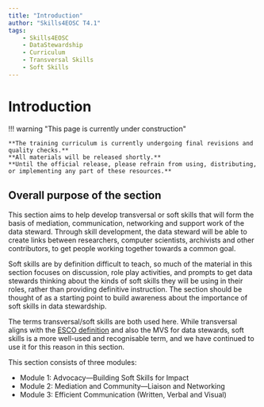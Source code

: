 ```yaml
---
title: "Introduction"
author: "Skills4EOSC T4.1"
tags:
    - Skills4EOSC
    - DataStewardship
    - Curriculum
    - Transversal Skills
    - Soft Skills
---
```


# Introduction

!!! warning "This page is currently under construction"

    **The training curriculum is currently undergoing final revisions and quality checks.**
    **All materials will be released shortly.**
    **Until the official release, please refrain from using, distributing, or implementing any part of these resources.**

## Overall purpose of the section

This section aims to help develop transversal or soft skills that will form the basis of mediation, communication, networking and support work of the data steward. Through skill development, the data steward will be able to create links between researchers, computer scientists, archivists and other contributors, to get people working together towards a common goal.

Soft skills are by definition difficult to teach, so much of the material in this section focuses on discussion, role play activities, and prompts to get data stewards thinking about the kinds of soft skills they will be using in their roles, rather than providing definitive instruction. The section should be thought of as a starting point to build awareness about the importance of soft skills in data stewardship.

The terms transversal/soft skills are both used here. While transversal aligns with the [ESCO definition](https://esco.ec.europa.eu/en/about-esco/escopedia/escopedia/transversal-knowledge-skills-and-competences) and also the MVS for data stewards, soft skills is a more well-used and recognisable term, and we have continued to use it for this reason in this section.

This section consists of three modules:

- Module 1: Advocacy&mdash;Building Soft Skills for Impact
- Module 2: Mediation and Community&mdash;Liaison and Networking
- Module 3: Efficient Communication (Written, Verbal and Visual)
